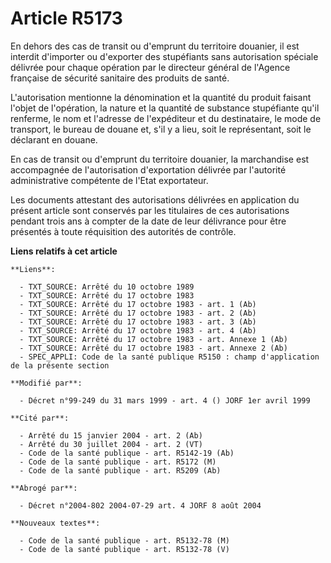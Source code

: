 # Article R5173

En dehors des cas de transit ou d'emprunt du territoire douanier, il est interdit d'importer ou d'exporter des stupéfiants
sans autorisation spéciale délivrée pour chaque opération par le directeur général de l'Agence française de sécurité
sanitaire des produits de santé.

L'autorisation mentionne la dénomination et la quantité du produit faisant l'objet de l'opération, la nature et la quantité
de substance stupéfiante qu'il renferme, le nom et l'adresse de l'expéditeur et du destinataire, le mode de transport, le
bureau de douane et, s'il y a lieu, soit le représentant, soit le déclarant en douane.

En cas de transit ou d'emprunt du territoire douanier, la marchandise est accompagnée de l'autorisation d'exportation
délivrée par l'autorité administrative compétente de l'Etat exportateur.

Les documents attestant des autorisations délivrées en application du présent article sont conservés par les titulaires de
ces autorisations pendant trois ans à compter de la date de leur délivrance pour être présentés à toute réquisition des
autorités de contrôle.

**Liens relatifs à cet article**

	**Liens**:

	  - TXT_SOURCE: Arrêté du 10 octobre 1989
	  - TXT_SOURCE: Arrêté du 17 octobre 1983
	  - TXT_SOURCE: Arrêté du 17 octobre 1983 - art. 1 (Ab)
	  - TXT_SOURCE: Arrêté du 17 octobre 1983 - art. 2 (Ab)
	  - TXT_SOURCE: Arrêté du 17 octobre 1983 - art. 3 (Ab)
	  - TXT_SOURCE: Arrêté du 17 octobre 1983 - art. 4 (Ab)
	  - TXT_SOURCE: Arrêté du 17 octobre 1983 - art. Annexe 1 (Ab)
	  - TXT_SOURCE: Arrêté du 17 octobre 1983 - art. Annexe 2 (Ab)
	  - SPEC_APPLI: Code de la santé publique R5150 : champ d'application de la présente section

	**Modifié par**:

	  - Décret n°99-249 du 31 mars 1999 - art. 4 () JORF 1er avril 1999

	**Cité par**:

	  - Arrêté du 15 janvier 2004 - art. 2 (Ab)
	  - Arrêté du 30 juillet 2004 - art. 2 (VT)
	  - Code de la santé publique - art. R5142-19 (Ab)
	  - Code de la santé publique - art. R5172 (M)
	  - Code de la santé publique - art. R5209 (Ab)

	**Abrogé par**:

	  - Décret n°2004-802 2004-07-29 art. 4 JORF 8 août 2004

	**Nouveaux textes**:

	  - Code de la santé publique - art. R5132-78 (M)
	  - Code de la santé publique - art. R5132-78 (V)
